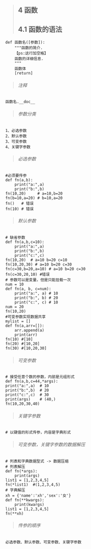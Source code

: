 >## 4 函数
>## 4.1 函数的语法
    def 函数名([参数]):
        """函数的简介.
        【ps:这行加空格】
        函数的详细信息.
        """
        函数体
        [return]
>###### 注释
    函数名.__doc__
>###### 参数分类
    1、必选参数
    2、默认参数
    3、可变参数
    4、关键字参数
>###### 必选参数
    #必须要传参
    def fn(a,b):
        print("a:",a)
        print("b:",b)
    fn(10,20)     # a=10,b=20 
    fn(b=10,a=20) # b=10,a=20 
    fn()   # 错误
    fn(10) # 错误
>###### 默认参数
    # 缺省参数
    def fn(a,b,c=10):
        print("a:",a)
        print("b:",b)
        print("c:",c)
    fn(10,20)  # a=10 b=20 c=10
    fn(10,20,30) # a=10 b=20 c=30
    fn(c=30,b=20,a=10) # a=10 b=20 c=30
    fn(c=30,20,10) #错误
    # 参数可以是变量，但是只能挂载一次
    num = 10
    def fn(a, b, c=num):
        print("a:", a) # 10 
        print("b:", b) # 20
        print("c:", c) # 10
    num = 20
    fn(10,20)
    #可变参数实现数据共享
    mylist = []
    def fn(a,arr=[]):
        arr.append(a)
        print(arr)
    fn(10) #[10]
    fn(20) #[10,20]
    fn(30) #[10,20,30]
>###### 可变参数
    # 接受任意个数的参数，内部是元组形式
    def fn(a,b,c=44,*args):
    print("a:",a)  # 10
    print("b:",b)  # 20
    print("c:",c)  # 30
    print(args)    # (40,)
    fn(10,20,30,40)
>###### 关键字参数
    # 以键值的形式传参，内容是字典形式
>###### 可变参数，关键字参数的数据解压
    # 列表和字典数据型式 -> 数据压缩
    # 列表解压
    def fn(*args):
        print(args)  
    list1 = [1,2,3,4,5]
    fn(*list1)  #(1,2,3,4,5)
    # 字典解压
    xh = {'name':'xh','sex':'女'}
    def fn(**kwargs):
        print(kwargs)
    list1 = [1,2,3,4,5]
    fn(**xh)
>###### 传参的顺序
    必选参数、默认参数、可变参数、关键字参数